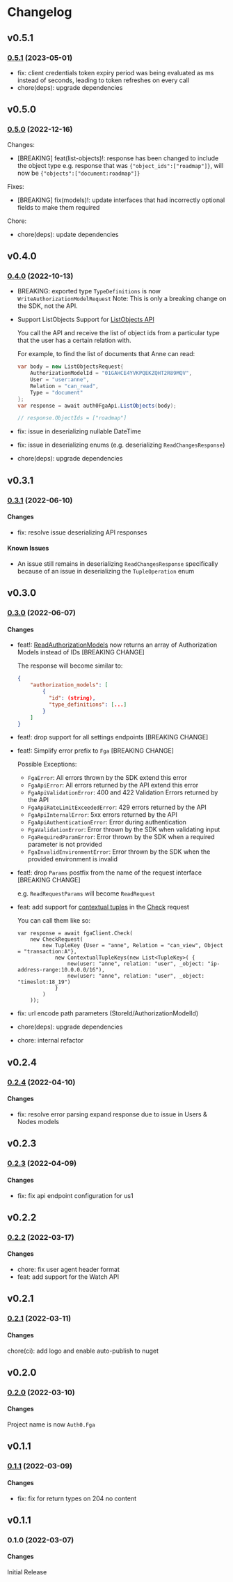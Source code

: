 # Changelog

## v0.5.1

### [0.5.1](https://github.com/auth0-lab/fga-dotnet-sdk/compare/v0.5.0...v0.5.1) (2023-05-01)
- fix: client credentials token expiry period was being evaluated as ms instead of seconds, leading to token refreshes on every call
- chore(deps): upgrade dependencies

## v0.5.0

### [0.5.0](https://github.com/auth0-lab/fga-dotnet-sdk/compare/v0.4.0...v0.5.0) (2022-12-16)

Changes:
- [BREAKING] feat(list-objects)!: response has been changed to include the object type
    e.g. response that was `{"object_ids":["roadmap"]}`, will now be `{"objects":["document:roadmap"]}`

Fixes:
- [BREAKING] fix(models)!: update interfaces that had incorrectly optional fields to make them required

Chore:
- chore(deps): update dependencies

## v0.4.0

### [0.4.0](https://github.com/auth0-lab/fga-dotnet-sdk/compare/v0.3.1...v0.4.0) (2022-10-13)
- BREAKING: exported type `TypeDefinitions` is now `WriteAuthorizationModelRequest`
    Note: This is only a breaking change on the SDK, not the API.
- Support ListObjects
    Support for [ListObjects API](https://docs.fga.dev/api/service#/Relationship%20Queries/ListObjects)

    You call the API and receive the list of object ids from a particular type that the user has a certain relation with.

    For example, to find the list of documents that Anne can read:

    ```csharp
    var body = new ListObjectsRequest{
        AuthorizationModelId = "01GAHCE4YVKPQEKZQHT2R89MQV",
        User = "user:anne",
        Relation = "can_read",
        Type = "document"
    };
    var response = await auth0FgaApi.ListObjects(body);

    // response.ObjectIds = ["roadmap"]
    ```
- fix: issue in deserializing nullable DateTime
- fix: issue in deserializing enums (e.g. deserializing `ReadChangesResponse`)
- chore(deps): upgrade dependencies

## v0.3.1

### [0.3.1](https://github.com/auth0-lab/fga-dotnet-sdk/compare/v0.3.0...v0.3.1) (2022-06-10)

#### Changes
- fix: resolve issue deserializing API responses

#### Known Issues
- An issue still remains in deserializing `ReadChangesResponse` specifically because of an issue in deserializing the `TupleOperation` enum

## v0.3.0

### [0.3.0](https://github.com/auth0-lab/fga-dotnet-sdk/compare/v0.2.4...v0.3.0) (2022-06-07)

#### Changes
- feat!: [ReadAuthorizationModels](https://docs.fga.dev/api/service#/Store%20Models/ReadAuthorizationModels) now returns an array of Authorization Models instead of IDs [BREAKING CHANGE]

    The response will become similar to:
    ```json
    {
        "authorization_models": [
            {
              "id": (string),
              "type_definitions": [...]
            }
        ]
    }
    ```
- feat!: drop support for all settings endpoints [BREAKING CHANGE]
- feat!: Simplify error prefix to `Fga` [BREAKING CHANGE]

    Possible Exceptions:
    - `FgaError`: All errors thrown by the SDK extend this error
    - `FgaApiError`: All errors returned by the API extend this error
    - `FgaApiValidationError`: 400 and 422 Validation Errors returned by the API
    - `FgaApiRateLimitExceededError`: 429 errors returned by the API
    - `FgaApiInternalError`: 5xx errors returned by the API
    - `FgaApiAuthenticationError`: Error during authentication
    - `FgaValidationError`: Error thrown by the SDK when validating input
    - `FgaRequiredParamError`: Error thrown by the SDK when a required parameter is not provided
    - `FgaInvalidEnvironmentError`: Error thrown by the SDK when the provided environment is invalid
- feat!: drop `Params` postfix from the name of the request interface [BREAKING CHANGE]

  e.g. `ReadRequestParams` will become `ReadRequest`
- feat: add support for [contextual tuples](https://docs.fga.dev/intro/auth0-fga-concepts#what-are-contextual-tuples) in the [Check](https://docs.fga.dev/api/service#/Tuples/Check) request

    You can call them like so:
    ```dotnet
    var response = await fgaClient.Check(
        new CheckRequest(
            new TupleKey {User = "anne", Relation = "can_view", Object = "transaction:A"},
                new ContextualTupleKeys(new List<TupleKey>( {
                    new(user: "anne", relation: "user", _object: "ip-address-range:10.0.0.0/16"),
                    new(user: "anne", relation: "user", _object: "timeslot:18_19")
                }
            )
        ));
    ```
- fix: url encode path parameters (StoreId/AuthorizationModelId)
- chore(deps): upgrade dependencies
- chore: internal refactor

## v0.2.4

### [0.2.4](https://github.com/auth0-lab/fga-dotnet-sdk/compare/v0.2.3...v0.2.4) (2022-04-10)

#### Changes
- fix: resolve error parsing expand response due to issue in Users & Nodes models

## v0.2.3

### [0.2.3](https://github.com/auth0-lab/fga-dotnet-sdk/compare/v0.2.2...v0.2.3) (2022-04-09)

#### Changes
- fix: fix api endpoint configuration for us1

## v0.2.2

### [0.2.2](https://github.com/auth0-lab/fga-dotnet-sdk/compare/v0.2.1...v0.2.2) (2022-03-17)

#### Changes
- chore: fix user agent header format
- feat: add support for the Watch API

## v0.2.1

### [0.2.1](https://github.com/auth0-lab/fga-dotnet-sdk/compare/v0.2.0...v0.2.1) (2022-03-11)

#### Changes
chore(ci): add logo and enable auto-publish to nuget

## v0.2.0

### [0.2.0](https://github.com/auth0-lab/fga-dotnet-sdk/compare/v0.1.1...v0.2.0) (2022-03-10)

#### Changes
Project name is now `Auth0.Fga`

## v0.1.1

### [0.1.1](https://github.com/auth0-lab/fga-dotnet-sdk/compare/v0.1.0...v0.1.1) (2022-03-09)

#### Changes
- fix: fix for return types on 204 no content

## v0.1.1

### 0.1.0 (2022-03-07)

#### Changes
Initial Release

